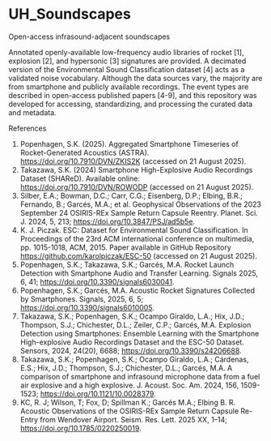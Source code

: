 # UH_Soundscapes

Open-access infrasound-adjacent soundscapes

Annotated openly-available low-frequency audio libraries of rocket [1], explosion [2], and hypersonic [3] signatures are provided. A decimated version of the Environmental Sound Classification dataset [4] acts as a validated noise vocabulary. Although the data sources vary, the majority are from smartphone and publicly available recordings. The event types are described in open-access published papers [4-9], and this repository was developed for accessing, standardizing, and processing the curated data and metadata.

References
1.	Popenhagen, S.K. (2025).  Aggregated Smartphone Timeseries of Rocket-Generated Acoustics (ASTRA). https://doi.org/10.7910/DVN/ZKIS2K (accessed on 21 August 2025).
2.	Takazawa, S.K. (2024) Smartphone High-Explosive Audio Recordings Dataset (SHAReD). Available online: https://doi.org/10.7910/DVN/ROWODP (accessed on 21 August 2025).
3.	Silber, E.A.; Bowman, D.C.; Carr, C.G.; Eisenberg, D.P.; Elbing, B.R.; Fernando, B.; Garcés, M.A.; et al. Geophysical Observations of the 2023 September 24 OSIRIS-REx Sample Return Capsule Reentry. Planet. Sci. J. 2024, 5, 213; https://doi.org/10.3847/PSJ/ad5b5e.
4.	K. J. Piczak. ESC: Dataset for Environmental Sound Classification. In Proceedings of the 23rd ACM international conference on multimedia, pp. 1015-1018, ACM, 2015. Paper available in GitHub Repository https://github.com/karolpiczak/ESC-50 (accessed on 21 August 2025).
5.	Popenhagen, S.K.; Takazawa, S.K.; Garcés, M.A. Rocket Launch Detection with Smartphone Audio and Transfer Learning. Signals 2025, 6, 41; https://doi.org/10.3390/signals6030041.
6.	Popenhagen, S.K.; Garcés, M.A. Acoustic Rocket Signatures Collected by Smartphones. Signals, 2025, 6, 5; https://doi.org/10.3390/signals6010005.
7.	Takazawa, S.K.; Popenhagen, S.K.; Ocampo Giraldo, L.A.; Hix, J.D.; Thompson, S.J.; Chichester, D.L.; Zeiler, C.P.; Garcés, M.A. Explosion Detection using Smartphones: Ensemble Learning with the Smartphone High-explosive Audio Recordings Dataset and the ESC-50 Dataset. Sensors, 2024, 24(20), 6688; https://doi.org/10.3390/s24206688.
8.	Takazawa, S.K.; Popenhagen, S.K.; Ocampo Giraldo, L.A.; Cárdenas, E.S.; Hix, J.D.; Thompson, S.J.; Chichester, D.L.; Garcés, M.A. A comparison of smartphone and infrasound microphone data from a fuel air explosive and a high explosive. J. Acoust. Soc. Am. 2024, 156, 1509-1523; https://doi.org/10.1121/10.0028379.
9.	KC, R. J; Wilson, T; Fox, D; Spillman K.; Garcés M.A.; Elbing B. R. Acoustic Observations of the OSIRIS-REx Sample Return Capsule Re-Entry from Wendover Airport. Seism. Res. Lett. 2025 XX, 1–14; https://doi.org/10.1785/0220250019.